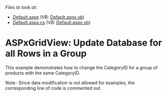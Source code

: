 <!-- default file list -->
*Files to look at*:

* [Default.aspx](./CS/WebSite/Default.aspx) (VB: [Default.aspx.vb](./VB/WebSite/Default.aspx.vb))
* [Default.aspx.cs](./CS/WebSite/Default.aspx.cs) (VB: [Default.aspx.vb](./VB/WebSite/Default.aspx.vb))
<!-- default file list end -->
# ASPxGridView: Update Database for all Rows in a Group


<p>This example demonstrates how to change the CategoryID for a group of products with the same CategoryID. </p><p>Note- Since data modification is not allowed for examples, the corresponding line of code is commented out.</p><p><br />
</p>

<br/>


